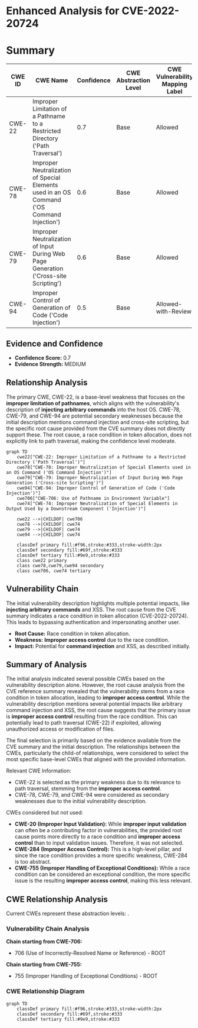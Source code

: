 # Enhanced Analysis for CVE-2022-20724

# Summary
| CWE ID | CWE Name | Confidence | CWE Abstraction Level | CWE Vulnerability Mapping Label | CWE-Vulnerability Mapping Notes |
|---|---|---|---|---|---|
| CWE-22 | Improper Limitation of a Pathname to a Restricted Directory ('Path Traversal') | 0.7 | Base | Allowed | Primary CWE |
| CWE-78 | Improper Neutralization of Special Elements used in an OS Command ('OS Command Injection') | 0.6 | Base | Allowed | Secondary Candidate |
| CWE-79 | Improper Neutralization of Input During Web Page Generation ('Cross-site Scripting') | 0.6 | Base | Allowed | Secondary Candidate |
| CWE-94 | Improper Control of Generation of Code ('Code Injection') | 0.5 | Base | Allowed-with-Review | Secondary Candidate |

## Evidence and Confidence

*   **Confidence Score:** 0.7
*   **Evidence Strength:** MEDIUM

## Relationship Analysis
The primary CWE, CWE-22, is a base-level weakness that focuses on the **improper limitation of pathnames**, which aligns with the vulnerability's description of **injecting arbitrary commands** into the host OS. CWE-78, CWE-79, and CWE-94 are potential secondary weaknesses because the initial description mentions command injection and cross-site scripting, but the specific root cause provided from the CVE summary does not directly support these. The root cause, a race condition in token allocation, does not explicitly link to path traversal, making the confidence level moderate.

```mermaid
graph TD
    cwe22["CWE-22: Improper Limitation of a Pathname to a Restricted Directory ('Path Traversal')"]
    cwe78["CWE-78: Improper Neutralization of Special Elements used in an OS Command ('OS Command Injection')"]
    cwe79["CWE-79: Improper Neutralization of Input During Web Page Generation ('Cross-site Scripting')"]
    cwe94["CWE-94: Improper Control of Generation of Code ('Code Injection')"]
    cwe706["CWE-706: Use of Pathname in Environment Variable"]
    cwe74["CWE-74: Improper Neutralization of Special Elements in Output Used by a Downstream Component ('Injection')"]
    
    cwe22 -->|CHILDOF| cwe706
    cwe78 -->|CHILDOF| cwe74
    cwe79 -->|CHILDOF| cwe74
    cwe94 -->|CHILDOF| cwe74
    
    classDef primary fill:#f96,stroke:#333,stroke-width:2px
    classDef secondary fill:#69f,stroke:#333
    classDef tertiary fill:#9e9,stroke:#333
    class cwe22 primary
    class cwe78,cwe79,cwe94 secondary
    class cwe706, cwe74 tertiary
```

## Vulnerability Chain
The initial vulnerability description highlights multiple potential impacts, like **injecting arbitrary commands** and XSS. The root cause from the CVE summary indicates a race condition in token allocation (CVE-2022-20724). This leads to bypassing authentication and impersonating another user.

*   **Root Cause:** Race condition in token allocation.
*   **Weakness:** **Improper access control** due to the race condition.
*   **Impact:** Potential for **command injection** and XSS, as described initially.

## Summary of Analysis
The initial analysis indicated several possible CWEs based on the vulnerability description alone. However, the root cause analysis from the CVE reference summary revealed that the vulnerability stems from a race condition in token allocation, leading to **improper access control**. While the vulnerability description mentions several potential impacts like arbitrary command injection and XSS, the root cause suggests that the primary issue is **improper access control** resulting from the race condition. This can potentially lead to path traversal (CWE-22) if exploited, allowing unauthorized access or modification of files.

The final selection is primarily based on the evidence available from the CVE summary and the initial description. The relationships between the CWEs, particularly the child-of relationships, were considered to select the most specific base-level CWEs that aligned with the provided information.

Relevant CWE Information:
- CWE-22 is selected as the primary weakness due to its relevance to path traversal, stemming from the **improper access control**.
- CWE-78, CWE-79, and CWE-94 were considered as secondary weaknesses due to the initial vulnerability description.

CWEs considered but not used:

*   **CWE-20 (Improper Input Validation):** While **improper input validation** can often be a contributing factor in vulnerabilities, the provided root cause points more directly to a race condition and **improper access control** than to input validation issues. Therefore, it was not selected.
*   **CWE-284 (Improper Access Control):** This is a high-level pillar, and since the race condition provides a more specific weakness, CWE-284 is too abstract.
*   **CWE-755 (Improper Handling of Exceptional Conditions):** While a race condition can be considered an exceptional condition, the more specific issue is the resulting **improper access control**, making this less relevant.


## CWE Relationship Analysis

Current CWEs represent these abstraction levels: .


### Vulnerability Chain Analysis

**Chain starting from CWE-706:**
- 706 (Use of Incorrectly-Resolved Name or Reference) - ROOT


**Chain starting from CWE-755:**
- 755 (Improper Handling of Exceptional Conditions) - ROOT



### CWE Relationship Diagram

```mermaid
graph TD
    classDef primary fill:#f96,stroke:#333,stroke-width:2px
    classDef secondary fill:#69f,stroke:#333
    classDef tertiary fill:#9e9,stroke:#333
```